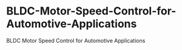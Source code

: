 # BLDC-Motor-Speed-Control-for-Automotive-Applications
BLDC Motor Speed Control for Automotive Applications
